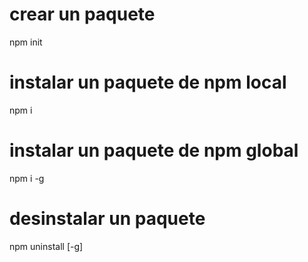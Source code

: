 # crear un paquete

npm init

# instalar un paquete de npm local

npm i <paquete>

# instalar un paquete de npm global

npm i <paquete> -g

# desinstalar un paquete

npm uninstall <paquete> [-g]
